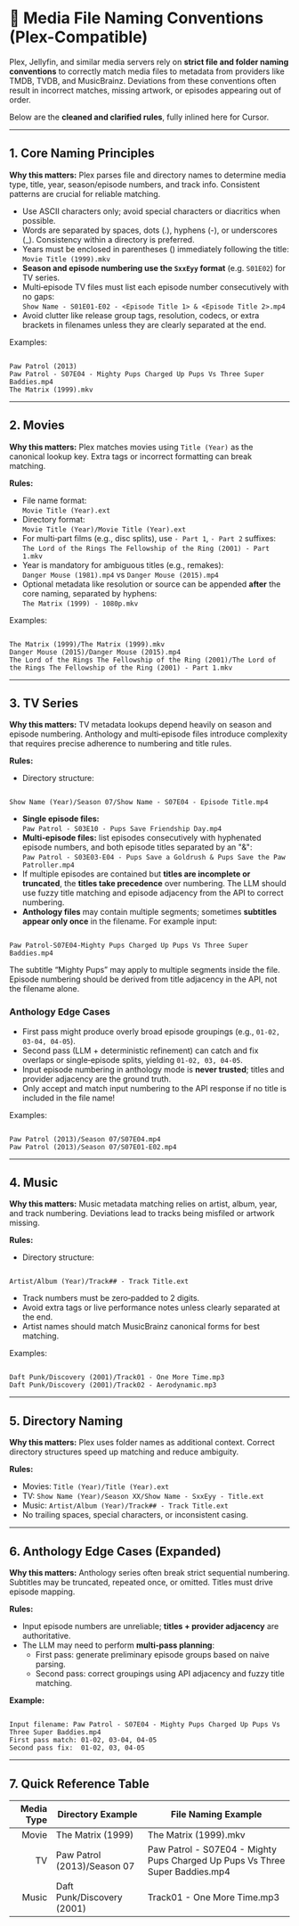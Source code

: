 <!-- MEDIA_CONVENTIONS.md | NameGnome Serve | Full Media File Naming Conventions -->

# 📐 Media File Naming Conventions (Plex-Compatible)

Plex, Jellyfin, and similar media servers rely on **strict file and folder naming conventions** to correctly match media files to metadata from providers like TMDB, TVDB, and MusicBrainz. Deviations from these conventions often result in incorrect matches, missing artwork, or episodes appearing out of order.

Below are the **cleaned and clarified rules**, fully inlined here for Cursor.

---

## 1. Core Naming Principles

**Why this matters:** Plex parses file and directory names to determine media type, title, year, season/episode numbers, and track info. Consistent patterns are crucial for reliable matching.

- Use ASCII characters only; avoid special characters or diacritics when possible.
- Words are separated by spaces, dots (.), hyphens (-), or underscores (_). Consistency within a directory is preferred.
- Years must be enclosed in parentheses () immediately following the title:  
  `Movie Title (1999).mkv`
- **Season and episode numbering use the `SxxEyy` format** (e.g. `S01E02`) for TV series.
- Multi‑episode TV files must list each episode number consecutively with no gaps:  
  `Show Name - S01E01-E02 - <Episode Title 1> & <Episode Title 2>.mp4`
- Avoid clutter like release group tags, resolution, codecs, or extra brackets in filenames unless they are clearly separated at the end.

Examples:
```

Paw Patrol (2013)
Paw Patrol - S07E04 - Mighty Pups Charged Up Pups Vs Three Super Baddies.mp4
The Matrix (1999).mkv

```

---

## 2. Movies

**Why this matters:** Plex matches movies using `Title (Year)` as the canonical lookup key. Extra tags or incorrect formatting can break matching.

**Rules:**
- File name format:  
  `Movie Title (Year).ext`
- Directory format:  
  `Movie Title (Year)/Movie Title (Year).ext`
- For multi‑part films (e.g., disc splits), use `- Part 1`, `- Part 2` suffixes:  
  `The Lord of the Rings The Fellowship of the Ring (2001) - Part 1.mkv`
- Year is mandatory for ambiguous titles (e.g., remakes):  
  `Danger Mouse (1981).mp4` vs `Danger Mouse (2015).mp4`
- Optional metadata like resolution or source can be appended **after** the core naming, separated by hyphens:  
  `The Matrix (1999) - 1080p.mkv`

Examples:
```

The Matrix (1999)/The Matrix (1999).mkv
Danger Mouse (2015)/Danger Mouse (2015).mp4
The Lord of the Rings The Fellowship of the Ring (2001)/The Lord of the Rings The Fellowship of the Ring (2001) - Part 1.mkv

```

---

## 3. TV Series

**Why this matters:** TV metadata lookups depend heavily on season and episode numbering. Anthology and multi‑episode files introduce complexity that requires precise adherence to numbering and title rules.

**Rules:**
- Directory structure:
```

Show Name (Year)/Season 07/Show Name - S07E04 - Episode Title.mp4

```
- **Single episode files:**  
  `Paw Patrol - S03E10 - Pups Save Friendship Day.mp4`
- **Multi‑episode files:** list episodes consecutively with hyphenated episode numbers, and both episode titles separated by an "&":  
  `Paw Patrol - S03E03-E04 - Pups Save a Goldrush & Pups Save the Paw Patroller.mp4`
- If multiple episodes are contained but **titles are incomplete or truncated**, the **titles take precedence** over numbering. The LLM should use fuzzy title matching and episode adjacency from the API to correct numbering.
- **Anthology files** may contain multiple segments; sometimes **subtitles appear only once** in the filename. For example input:
```

Paw Patrol-S07E04-Mighty Pups Charged Up Pups Vs Three Super Baddies.mp4

```
  The subtitle “Mighty Pups” may apply to multiple segments inside the file. Episode numbering should be derived from title adjacency in the API, not the filename alone.

### Anthology Edge Cases
- First pass might produce overly broad episode groupings (e.g., `01-02, 03-04, 04-05`).
- Second pass (LLM + deterministic refinement) can catch and fix overlaps or single‑episode splits, yielding `01-02, 03, 04-05`.
- Input episode numbering in anthology mode is **never trusted**; titles and provider adjacency are the ground truth.
- Only accept and match input numbering to the API response if no title is included in the file name!


Examples:
```

Paw Patrol (2013)/Season 07/S07E04.mp4
Paw Patrol (2013)/Season 07/S07E01-E02.mp4

```

---

## 4. Music

**Why this matters:** Music metadata matching relies on artist, album, year, and track numbering. Deviations lead to tracks being misfiled or artwork missing.

**Rules:**
- Directory structure:
```

Artist/Album (Year)/Track## - Track Title.ext

```
- Track numbers must be zero‑padded to 2 digits.
- Avoid extra tags or live performance notes unless clearly separated at the end.
- Artist names should match MusicBrainz canonical forms for best matching.

Examples:
```

Daft Punk/Discovery (2001)/Track01 - One More Time.mp3
Daft Punk/Discovery (2001)/Track02 - Aerodynamic.mp3

```

---

## 5. Directory Naming

**Why this matters:** Plex uses folder names as additional context. Correct directory structures speed up matching and reduce ambiguity.

**Rules:**
- Movies: `Title (Year)/Title (Year).ext`
- TV: `Show Name (Year)/Season XX/Show Name - SxxEyy - Title.ext`
- Music: `Artist/Album (Year)/Track## - Track Title.ext`
- No trailing spaces, special characters, or inconsistent casing.

---

## 6. Anthology Edge Cases (Expanded)

**Why this matters:** Anthology series often break strict sequential numbering. Subtitles may be truncated, repeated once, or omitted. Titles must drive episode mapping.

**Rules:**
- Input episode numbers are unreliable; **titles + provider adjacency** are authoritative.
- The LLM may need to perform **multi‑pass planning**:
  - First pass: generate preliminary episode groups based on naive parsing.
  - Second pass: correct groupings using API adjacency and fuzzy title matching.

**Example:**
```

Input filename: Paw Patrol - S07E04 - Mighty Pups Charged Up Pups Vs Three Super Baddies.mp4
First pass match: 01-02, 03-04, 04-05
Second pass fix:  01-02, 03, 04-05

```

---

## 7. Quick Reference Table

| Media Type | Directory Example               | File Naming Example |
|-----------:|---------------------------------|---------------------|
| Movie      | The Matrix (1999)               | The Matrix (1999).mkv |
| TV        | Paw Patrol (2013)/Season 07     | Paw Patrol - S07E04 - Mighty Pups Charged Up Pups Vs Three Super Baddies.mp4 |
| Music      | Daft Punk/Discovery (2001)     | Track01 - One More Time.mp3 |


